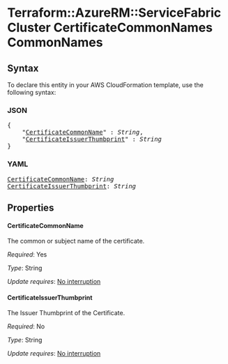 # Terraform::AzureRM::ServiceFabricCluster CertificateCommonNames CommonNames

## Syntax

To declare this entity in your AWS CloudFormation template, use the following syntax:

### JSON

<pre>
{
    "<a href="#certificatecommonname" title="CertificateCommonName">CertificateCommonName</a>" : <i>String</i>,
    "<a href="#certificateissuerthumbprint" title="CertificateIssuerThumbprint">CertificateIssuerThumbprint</a>" : <i>String</i>
}
</pre>

### YAML

<pre>
<a href="#certificatecommonname" title="CertificateCommonName">CertificateCommonName</a>: <i>String</i>
<a href="#certificateissuerthumbprint" title="CertificateIssuerThumbprint">CertificateIssuerThumbprint</a>: <i>String</i>
</pre>

## Properties

#### CertificateCommonName

The common or subject name of the certificate.

_Required_: Yes

_Type_: String

_Update requires_: [No interruption](https://docs.aws.amazon.com/AWSCloudFormation/latest/UserGuide/using-cfn-updating-stacks-update-behaviors.html#update-no-interrupt)

#### CertificateIssuerThumbprint

The Issuer Thumbprint of the Certificate.

_Required_: No

_Type_: String

_Update requires_: [No interruption](https://docs.aws.amazon.com/AWSCloudFormation/latest/UserGuide/using-cfn-updating-stacks-update-behaviors.html#update-no-interrupt)

